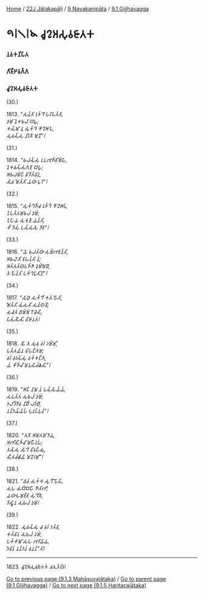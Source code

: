 
[Home](/) / [22J Jātakapāḷi](/tipitaka/22J.md) / [9 Navakanipāta](/tipitaka/22J/9.md) / [9.1 Gijjhavagga](/tipitaka/22J/9/9.1.md)

# 𑁯𑁇𑁧𑁇𑁪 𑀘𑀽𑀍𑀅𑀲𑀼𑀯𑀚𑀸𑀢𑀓

### 𑀦𑀯𑀓𑀦𑀺𑀧𑀸𑀢

### 𑀕𑀺𑀚𑁆𑀛𑀯𑀕𑁆𑀕

### 𑀘𑀽𑀍𑀅𑀲𑀼𑀯𑀚𑀸𑀢𑀓

(30.)

1813\. _“𑀲𑀦𑁆𑀢𑀺 𑀭𑀼𑀓𑁆𑀔𑀸 𑀳𑀭𑀺𑀧𑀢𑁆𑀢𑀸,_  
_𑀤𑀼𑀫𑀸 𑀦𑁂𑀓𑀨𑀮𑀸 𑀩𑀳𑀽;_  
_𑀓𑀲𑁆𑀫𑀸 𑀦𑀼 𑀲𑀼𑀓𑁆𑀔𑁂 𑀓𑁄𑀍𑀆𑀧𑁂,_  
_𑀲𑀼𑀯𑀲𑁆𑀲 𑀦𑀺𑀭𑀢𑁄 𑀫𑀦𑁄”𑁇_  


(31.)

1814\. _“𑀨𑀮𑀲𑁆𑀲 𑀉𑀧𑀪𑀼𑀜𑁆𑀚𑀺𑀫𑁆𑀳𑀸,_  
_𑀦𑁂𑀓𑀯𑀲𑁆𑀲𑀕𑀡𑁂 𑀩𑀳𑀽;_  
_𑀅𑀨𑀮𑀫𑁆𑀧𑀺 𑀯𑀺𑀤𑀺𑀢𑁆𑀯𑀸𑀦,_  
_𑀲𑀸𑀯 𑀫𑁂𑀢𑁆𑀢𑀺 𑀬𑀣𑀸 𑀧𑀼𑀭𑁂”𑁇_  


(32.)

1815\. _“𑀲𑀼𑀓𑁆𑀔𑀜𑁆𑀘 𑀭𑀼𑀓𑁆𑀔𑀁 𑀓𑁄𑀍𑀆𑀧𑀁,_  
_𑀑𑀧𑀢𑁆𑀢𑀫𑀨𑀮𑀁 𑀤𑀼𑀫𑀁;_  
_𑀑𑀳𑀸𑀬 𑀲𑀓𑀼𑀡𑀸 𑀬𑀦𑁆𑀢𑀺,_  
_𑀓𑀺𑀁 𑀤𑁄𑀲𑀁 𑀧𑀲𑁆𑀲𑀲𑁂 𑀤𑀺𑀚”𑁇_  


(33.)

1816\. _“𑀬𑁂 𑀨𑀮𑀢𑁆𑀣𑀸 𑀲𑀫𑁆𑀪𑀚𑀦𑁆𑀢𑀺,_  
_𑀅𑀨𑀮𑁄𑀢𑀺 𑀚𑀳𑀦𑁆𑀢𑀺 𑀦𑀁;_  
_𑀅𑀢𑁆𑀢𑀢𑁆𑀣𑀧𑀜𑁆𑀜𑀸 𑀤𑀼𑀫𑁆𑀫𑁂𑀥𑀸,_  
_𑀢𑁂 𑀳𑁄𑀦𑁆𑀢𑀺 𑀧𑀓𑁆𑀔𑀧𑀸𑀢𑀺𑀦𑁄”𑁇_  


(34.)

1817\. _“𑀲𑀸𑀥𑀼 𑀲𑀓𑁆𑀔𑀺 𑀓𑀢𑀁 𑀳𑁄𑀢𑀺,_  
_𑀫𑁂𑀢𑁆𑀢𑀺 𑀲𑀁𑀲𑀢𑀺 𑀲𑀦𑁆𑀣𑀯𑁄;_  
_𑀲𑀘𑁂𑀢𑀁 𑀥𑀫𑁆𑀫𑀁 𑀭𑁄𑀘𑁂𑀲𑀺,_  
_𑀧𑀸𑀲𑀁𑀲𑁄𑀲𑀺 𑀯𑀺𑀚𑀸𑀦𑀢𑀁𑁇_  


(35.)

1818\. _𑀲𑁄 𑀢𑁂 𑀲𑀼𑀯 𑀯𑀭𑀁 𑀤𑀫𑁆𑀫𑀺,_  
_𑀧𑀢𑁆𑀢𑀬𑀸𑀦 𑀯𑀺𑀳𑀗𑁆𑀕𑀫;_  
_𑀯𑀭𑀁 𑀯𑀭𑀲𑁆𑀲𑀼 𑀯𑀓𑁆𑀓𑀗𑁆𑀕,_  
_𑀬𑀁 𑀓𑀺𑀜𑁆𑀘𑀺 𑀫𑀦𑀲𑀺𑀘𑁆𑀙𑀲𑀺”𑁇_  


(36.)

1819\. _“𑀅𑀧𑀺 𑀦𑀸𑀫 𑀦𑀁 𑀧𑀲𑁆𑀲𑁂𑀬𑁆𑀬𑀁,_  
_𑀲𑀧𑀢𑁆𑀢𑀁 𑀲𑀨𑀮𑀁 𑀤𑀼𑀫𑀁;_  
_𑀤𑀮𑀺𑀤𑁆𑀤𑁄𑀯 𑀦𑀺𑀥𑀺𑀁 𑀮𑀤𑁆𑀥𑀸,_  
_𑀦𑀦𑁆𑀤𑁂𑀬𑁆𑀬𑀸𑀳𑀁 𑀧𑀼𑀦𑀧𑁆𑀧𑀼𑀦𑀁”𑁇_  


(37.)

1820\. _“𑀢𑀢𑁄 𑀅𑀫𑀢𑀫𑀸𑀤𑀸𑀬,_  
_𑀅𑀪𑀺𑀲𑀺𑀜𑁆𑀘𑀺 𑀫𑀳𑀻𑀭𑀼𑀳𑀁;_  
_𑀢𑀲𑁆𑀲 𑀲𑀸𑀔𑀸 𑀯𑀺𑀭𑀽𑀳𑀺𑀁𑀲𑀼,_  
_𑀲𑀻𑀢𑀘𑁆𑀙𑀸𑀬𑀸 𑀫𑀦𑁄𑀭𑀫𑀸”𑁇_  


(38.)

1821\. _“𑀏𑀯𑀁 𑀲𑀓𑁆𑀓 𑀲𑀼𑀔𑀻 𑀳𑁄𑀳𑀺,_  
_𑀲𑀳 𑀲𑀩𑁆𑀩𑁂𑀳𑀺 𑀜𑀸𑀢𑀺𑀪𑀺;_  
_𑀬𑀣𑀸𑀳𑀫𑀚𑁆𑀚 𑀲𑀼𑀔𑀺𑀢𑁄,_  
_𑀤𑀺𑀲𑁆𑀯𑀸𑀦 𑀲𑀨𑀮𑀁 𑀤𑀼𑀫𑀁𑁇_  


(39.)

1822\. _𑀲𑀼𑀯𑀲𑁆𑀲 𑀘 𑀯𑀭𑀁 𑀤𑀢𑁆𑀯𑀸,_  
_𑀓𑀢𑁆𑀯𑀸𑀦 𑀲𑀨𑀮𑀁 𑀤𑀼𑀫𑀁;_  
_𑀧𑀓𑁆𑀓𑀸𑀫𑀺 𑀲𑀳 𑀪𑀭𑀺𑀬𑀸𑀬,_  
_𑀤𑁂𑀯𑀸𑀦𑀁 𑀦𑀦𑁆𑀤𑀦𑀁 𑀯𑀦𑀦𑁆”𑀢𑀺𑁇_  


---

1823\. 𑀘𑀽𑀍𑀅𑀲𑀼𑀯𑀚𑀸𑀢𑀓𑀁 𑀘𑀢𑀼𑀢𑁆𑀣𑀁𑁇



[Go to previous page (9.1.3 Mahāsuvajātaka)](/tipitaka/22J/9/9.1/9.1.3.md) / [Go to parent page (9.1 Gijjhavagga)](/tipitaka/22J/9/9.1.md) / [Go to next page (9.1.5 Haritacajātaka)](/tipitaka/22J/9/9.1/9.1.5.md)



